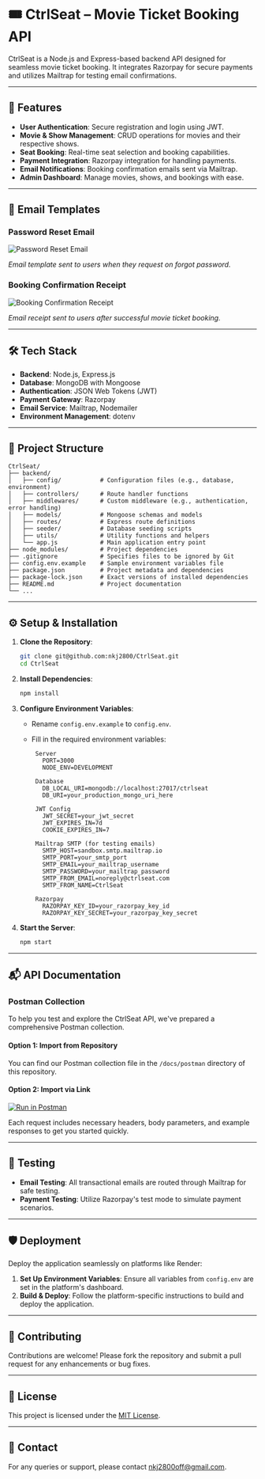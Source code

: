 # 🎟️ CtrlSeat – Movie Ticket Booking API

CtrlSeat is a Node.js and Express-based backend API designed for seamless movie ticket booking. It integrates Razorpay for secure payments and utilizes Mailtrap for testing email confirmations.

---

## 🚀 Features

- **User Authentication**: Secure registration and login using JWT.
- **Movie & Show Management**: CRUD operations for movies and their respective shows.
- **Seat Booking**: Real-time seat selection and booking capabilities.
- **Payment Integration**: Razorpay integration for handling payments.
- **Email Notifications**: Booking confirmation emails sent via Mailtrap.
- **Admin Dashboard**: Manage movies, shows, and bookings with ease.

---

## 📧 Email Templates

### Password Reset Email
![Password Reset Email](screenshots/forgot-password-email.png)

*Email template sent to users when they request on forgot password.*

### Booking Confirmation Receipt
![Booking Confirmation Receipt](screenshots/booking-receipt-email.png)

*Email receipt sent to users after successful movie ticket booking.*

---

## 🛠️ Tech Stack

- **Backend**: Node.js, Express.js
- **Database**: MongoDB with Mongoose
- **Authentication**: JSON Web Tokens (JWT)
- **Payment Gateway**: Razorpay
- **Email Service**: Mailtrap, Nodemailer
- **Environment Management**: dotenv

---

## 📂 Project Structure

```
CtrlSeat/
├── backend/
│   ├── config/           # Configuration files (e.g., database, environment)
│   ├── controllers/      # Route handler functions
│   ├── middlewares/      # Custom middleware (e.g., authentication, error handling)
│   ├── models/           # Mongoose schemas and models
│   ├── routes/           # Express route definitions
│   ├── seeder/           # Database seeding scripts
│   ├── utils/            # Utility functions and helpers
│   └── app.js            # Main application entry point
├── node_modules/         # Project dependencies
├── .gitignore            # Specifies files to be ignored by Git
├── config.env.example    # Sample environment variables file
├── package.json          # Project metadata and dependencies
├── package-lock.json     # Exact versions of installed dependencies
├── README.md             # Project documentation
└── ...
```

---

## ⚙️ Setup & Installation

1. **Clone the Repository**:
   ```bash
   git clone git@github.com:nkj2800/CtrlSeat.git
   cd CtrlSeat
   ```

2. **Install Dependencies**:
   ```bash
   npm install
   ```

3. **Configure Environment Variables**:
   - Rename `config.env.example` to `config.env`.
   - Fill in the required environment variables:
    
    
     ```env
      Server
        PORT=3000
        NODE_ENV=DEVELOPMENT

      Database
        DB_LOCAL_URI=mongodb://localhost:27017/ctrlseat
        DB_URI=your_production_mongo_uri_here

      JWT Config
        JWT_SECRET=your_jwt_secret
        JWT_EXPIRES_IN=7d
        COOKIE_EXPIRES_IN=7

      Mailtrap SMTP (for testing emails)
        SMTP_HOST=sandbox.smtp.mailtrap.io
        SMTP_PORT=your_smtp_port
        SMTP_EMAIL=your_mailtrap_username
        SMTP_PASSWORD=your_mailtrap_password
        SMTP_FROM_EMAIL=noreply@ctrlseat.com
        SMTP_FROM_NAME=CtrlSeat

      Razorpay
        RAZORPAY_KEY_ID=your_razorpay_key_id
        RAZORPAY_KEY_SECRET=your_razorpay_key_secret
     ```

4. **Start the Server**:
   ```bash
   npm start
   ```

---

## 📬 API Documentation

### Postman Collection

To help you test and explore the CtrlSeat API, we've prepared a comprehensive Postman collection.

#### Option 1: Import from Repository
You can find our Postman collection file in the `/docs/postman` directory of this repository.

#### Option 2: Import via Link
[![Run in Postman](https://run.pstmn.io/button.svg)](https://documenter.getpostman.com/view/30023998/2sB2cd5dzx)


Each request includes necessary headers, body parameters, and example responses to get you started quickly.

---

## 🧪 Testing

- **Email Testing**: All transactional emails are routed through Mailtrap for safe testing.
- **Payment Testing**: Utilize Razorpay's test mode to simulate payment scenarios.

---

## 🛡️ Deployment

Deploy the application seamlessly on platforms like Render:

1. **Set Up Environment Variables**: Ensure all variables from `config.env` are set in the platform's dashboard.
2. **Build & Deploy**: Follow the platform-specific instructions to build and deploy the application.

---

## 🤝 Contributing

Contributions are welcome! Please fork the repository and submit a pull request for any enhancements or bug fixes.

---

## 📄 License

This project is licensed under the [MIT License](LICENSE).

---

## 📧 Contact

For any queries or support, please contact [nkj2800off@gmail.com](mailto:nkj2800off@gmail.com).
